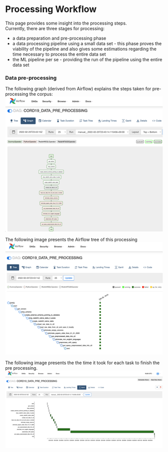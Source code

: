 # Processing Workflow
This page provides some insight into the processing steps.  
Currently, there are three stages for processing:
- a data preparation and pre-processing phase
- a data processing pipeline using a small data set - this phase proves the viability of the pipeline and also gives some estimations regarding the time necessary to process the entire data set
- the ML pipeline per se - providing the run of the pipeline using the entire data set

### Data pre-processing   
The following graph (derived from Airflow) explains the  steps taken for pre-processing the corpus:   
![](../images/preprocessing-01.png)    

The following image presents the Airflow tree of this processing
![](../images/preprocessing-02.png)    

The following image presents the the time it took for each task to finish the pre processing.
![](../images/preprocessing-03.png)    

